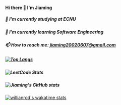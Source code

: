 #### Hi there 👋 I'm Jiaming
##### 🔭 I’m currently studying at ECNU
##### 🌱 I’m currently learning Software Engineering
##### 📫 How to reach me: jiaming20020607@gmail.com
##### [![Top Langs](https://github-readme-stats.vercel.app/api/top-langs/?username=Jiaaming&layout=compact&count_private=true)](https://github.com/anuraghazra/github-readme-stats)
##### ![LeetCode Stats](https://leetcard.jacoblin.cool/jiaaming?theme=light&font=Noto%20Sans%20Kharoshthi&site=cn)
##### ![Jiaming's GitHub stats](https://github-readme-stats.vercel.app/api?username=Jiaaming&count_private=true) 
[![willianrod's wakatime stats](https://github-readme-stats.vercel.app/api/wakatime?username=Jameson&langs_count=7)](https://github.com/anuraghazra/github-readme-stats)


